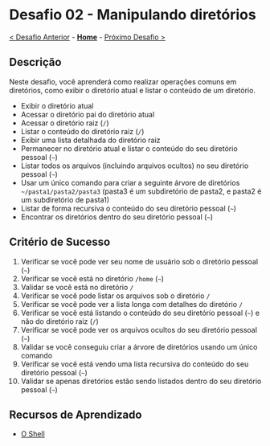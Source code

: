 # Desafio 02 - Manipulando diretórios

[< Desafio Anterior](./Challenge-01.md) - **[Home](../README.md)** - [Próximo Desafio >](./Challenge-03.md)

## Descrição

Neste desafio, você aprenderá como realizar operações comuns em diretórios, como exibir o diretório atual e listar o conteúdo de um diretório.

- Exibir o diretório atual
- Acessar o diretório pai do diretório atual
- Acessar o diretório raiz (`/`)
- Listar o conteúdo do diretório raiz (`/`)
- Exibir uma lista detalhada do diretório raiz
- Permanecer no diretório atual e listar o conteúdo do seu diretório pessoal (`~`)
- Listar todos os arquivos (incluindo arquivos ocultos) no seu diretório pessoal (`~`)
- Usar um único comando para criar a seguinte árvore de diretórios `~/pasta1/pasta2/pasta3` (pasta3 é um subdiretório de pasta2, e pasta2 é um subdiretório de pasta1)
- Listar de forma recursiva o conteúdo do seu diretório pessoal (`~`)
- Encontrar os diretórios dentro do seu diretório pessoal (`~`)

## Critério de Sucesso

1. Verificar se você pode ver seu nome de usuário sob o diretório pessoal (`~`)
2. Verificar se você está no diretório `/home` (`~`)
3. Validar se você está no diretório `/`
4. Verificar se você pode listar os arquivos sob o diretório `/`
5. Verificar se você pode ver a lista longa com detalhes do diretório `/`
6. Verificar se você está listando o conteúdo do seu diretório pessoal (`~`) e não do diretório raiz (`/`)
7. Verificar se você pode ver os arquivos ocultos do seu diretório pessoal (`~`)
8. Validar se você conseguiu criar a árvore de diretórios usando um único comando
9. Verificar se você está vendo uma lista recursiva do conteúdo do seu diretório pessoal (`~`)
10. Validar se apenas diretórios estão sendo listados dentro do seu diretório pessoal (`~`)

## Recursos de Aprendizado

- [O Shell](https://linuxjourney.com/lesson/the-shell)
